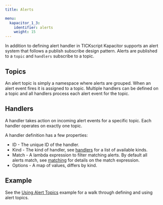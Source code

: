 ```yaml
---
title: Alerts

menu:
  kapacitor_1_3:
    identifier: alerts
    weight: 15
---
```



In addition to defining alert handler in TICKscript Kapacitor supports an alert system that follows a publish subscribe design pattern.
Alerts are published to a `topic` and `handlers` subscribe to a topic.

## Topics

An alert topic is simply a namespace where alerts are grouped.
When an alert event fires it is assigned to a topic.
Multiple handlers can be defined on a topic and all handlers process each alert event for the topic.

## Handlers

A handler takes action on incoming alert events for a specific topic.
Each handler operates on exactly one topic.

A handler definition has a few properties:

* ID - The unique ID of the handler.
* Kind - The kind of handler, see [handlers](./handlers) for a list of available kinds.
* Match - A lambda expression to filter matching alerts. By default all alerts match, see [matching](./match) for details on the match expression.
* Options - A map of values, differs by kind.

## Example

See the [Using Alert Topics](/kapacitor/v1.3/guides/using_alert_topics) example for a walk through defining and using alert topics.
